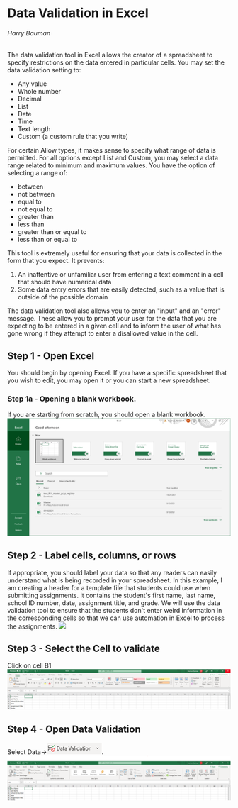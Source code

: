 # Data Validation in Excel
###### Harry Bauman

<!-- Talk about what it is -->
The data validation tool in Excel allows the creator of a spreadsheet to specify restrictions on the data entered in particular cells. You may set the data validation setting to:
- Any value
- Whole number
- Decimal
- List
- Date
- Time
- Text length
- Custom (a custom rule that you write)

For certain Allow types, it makes sense to specify what range of data is permitted. For all options except List and Custom, you may select a data range related to minimum and maximum values. You have the option of selecting a range of:
- between
- not between
- equal to
- not equal to
- greater than
- less than
- greater than or equal to
- less than or equal to

<!-- Talk about why it is a useful tool -->
This tool is extremely useful for ensuring that your data is collected in the form that you expect. It prevents:
1. An inattentive or unfamiliar user from entering a text comment in a cell that should have numerical data
2. Some data entry errors that are easily detected, such as a value that is outside of the possible domain

The data validation tool also allows you to enter an "input" and an "error" message. These allow you to prompt your user for the data that you are expecting to be entered in a given cell and to inform the user of what has gone wrong if they attempt to enter a disallowed value in the cell.

<!-- Talk about how to use the tool -->
## Step 1 - Open Excel
You should begin by opening Excel. If you have a specific spreadsheet that you wish to edit, you may open it or you can start a new spreadsheet.

### Step 1a - Opening a blank workbook.
If you are starting from scratch, you should open a blank workbook.
![](excelopeningscreen.png)

## Step 2 - Label cells, columns, or rows
If appropriate, you should label your data so that any readers can easily understand what is being recorded in your spreadsheet. In this example, I am creating a header for a template file that students could use when submitting assignments. It contains the student's first name, last name, school ID number, date, assignment title, and grade. We will use the data validation tool to ensure that the students don't enter weird information in the corresponding cells so that we can use automation in Excel to process the assignments.
![](excelcelllabels.png)

## Step 3 - Select the Cell to validate
Click on cell B1
![](b1.png)

## Step 4 - Open Data Validation
Select Data->![](datavalidationbutton.png).
![](datavalidation.png)

<!-- Link to an excel spreadsheet -->

<!-- Link to the Microsoft page on that is a different presentation of the same information -->
